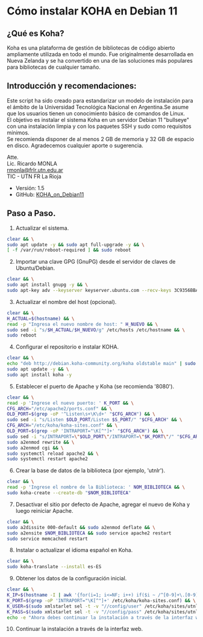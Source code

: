 
# Cómo instalar KOHA en Debian 11

## ¿Qué es Koha? 
Koha es una plataforma de gestión de bibliotecas de código abierto ampliamente utilizada en todo el mundo. Fue originalmente desarrollada en Nueva Zelanda y se ha convertido en una de las soluciones más populares para bibliotecas de cualquier tamaño.

## Introducción y recomendaciones:

Este script ha sido creado para estandarizar un modelo de instalación para el ámbito de la Universidad Tecnológica Nacional en Argentina.Se asume que los usuarios tienen un conocimiento básico de comandos de Linux.  
El objetivo es instalar el sistema Koha en un servidor Debian 11 "bullseye" con una instalación limpia y con los paquetes SSH y sudo como requisitos mínimos.  
Se recomienda disponer de al menos 2 GB de memoria y 32 GB de espacio en disco.
Agradecemos cualquier aporte o sugerencia.  

Atte.  
Lic. Ricardo MONLA  
rmonla@frlr.utn.edu.ar  
TIC - UTN FR La Rioja  

- Versión: 1.5
- GitHub: [KOHA_on_Debian11](https://github.com/rmonla/rmLIBs/blob/master/cmdLinux/howto/install/Koha/KOHA_on_Debian11.md)


## Paso a Paso.

1. Actualizar el sistema.

```bash
clear && \
sudo apt update -y && sudo apt full-upgrade -y && \
[ -f /var/run/reboot-required ] && sudo reboot
```
2. Importar una clave GPG (GnuPG) desde el servidor de claves de Ubuntu/Debian.

```bash
clear && \
sudo apt install gnupg -y && \
sudo apt-key adv --keyserver keyserver.ubuntu.com --recv-keys 3C9356BBA2E41F10
```
3. Actualizar el nombre del host (opcional).

```bash
clear && \
H_ACTUAL=$(hostname) && \
read -p "Ingresa el nuevo nombre de host: " H_NUEVO && \
sudo sed -i "s/$H_ACTUAL/$H_NUEVO/g" /etc/hosts /etc/hostname && \
sudo reboot
```
4. Configurar el repositorio e instalar KOHA.

```bash
clear && \
echo "deb http://debian.koha-community.org/koha oldstable main" | sudo tee /etc/apt/sources.list.d/koha.list && \
sudo apt update -y && \
sudo apt install koha -y
```
5. Establecer el puerto de Apache y Koha (se recomienda '8080').

```bash
clear && \
read -p 'Ingrese el nuevo puerto: ' K_PORT && \
CFG_ARCH="/etc/apache2/ports.conf" && \
OLD_PORT=$(grep -oP '^Listen\s+\K\d+' "$CFG_ARCH") && \
sudo sed -i "s/Listen $OLD_PORT/Listen $S_PORT/" "$CFG_ARCH" && \
CFG_ARCH="/etc/koha/koha-sites.conf" && \
OLD_PORT=$(grep -oP 'INTRAPORT="\K[^"]+' "$CFG_ARCH") && \
sudo sed -i "s/INTRAPORT=\"$OLD_PORT\"/INTRAPORT=\"$K_PORT\"/" "$CFG_ARCH" && \
sudo a2enmod rewrite && \
sudo a2enmod cgi && \
sudo systemctl reload apache2 && \
sudo systemctl restart apache2
```
6. Crear la base de datos de la biblioteca (por ejemplo, 'utnlr').

```bash
clear && \
read -p 'Ingrese el nombre de la Biblioteca: ' NOM_BIBLIOTECA && \
sudo koha-create --create-db "$NOM_BIBLIOTECA"
```
7. Desactivar el sitio por defecto de Apache, agregar el nuevo de Koha y luego reiniciar Apache.

```bash
clear && \
sudo a2dissite 000-default && sudo a2enmod deflate && \
sudo a2ensite $NOM_BIBLIOTECA && sudo service apache2 restart
sudo service memcached restart 
```
8. Instalar o actualizar el idioma español en Koha.

```bash
clear && \
sudo koha-translate --install es-ES 
```
9. Obtener los datos de la configuración inicial.

```bash
clear && \
K_IP=$(hostname -I | awk '{for(i=1; i<=NF; i++) if($i ~ /^[0-9]+\.[0-9]+\.[0-9]+\.[0-9]+$/) printf "%s#", $i}' | sed 's/#$//') && \
K_PORT=$(grep -oP 'INTRAPORT="\K[^"]+' /etc/koha/koha-sites.conf) && \
K_USER=$(sudo xmlstarlet sel -t -v "//config/user" /etc/koha/sites/utnlr/koha-conf.xml) && \
K_PASS=$(sudo xmlstarlet sel -t -v "//config/pass" /etc/koha/sites/utnlr/koha-conf.xml) && \
echo -e "Ahora debes continuar la instalación a través de la interfaz web.\n\nIngresa a http://$K_IP:$K_PORT\ncon el Usuario >> $K_USER << y contraseña >> $K_PASS <<"
```
10. Continuar la instalación a través de la interfaz web.

